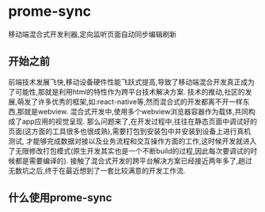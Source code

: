 # prome-sync
移动端混合式开发利器,定向监听页面自动同步编辑刷新
## 开始之前
前端技术发展飞快,移动设备硬件性能飞跃式提高,导致了移动端混合开发真正成为了可能性,那就是利用html的特性作为跨平台技术解决方案.
技术的推动,社区的发展,萌发了许多优秀的框架,如:react-native等,然而混合式的开发都离不开一样东西,那就是webview.
混合式开发中,使用多个webview浏览器容器作为载体,共同构成了app应用的视觉呈现.
那么问题来了,在开发过程中,往往在静态页面中调试好的页面(这方面的工具很多也很成熟),需要打包到安装包中并安装到设备上进行真机测试,
才能够完成数据对接以及业务流程和交互操作方面的工作,这时候开发就进入了无限修改打包模式(原生开发其实也是一个不断build的过程,因此每次要调试的时候都是需要编译的).
接触了混合式开发的跨平台解决方案已经接近两年多了,趟过无数坑之后,终于在最近想到了一套比较满意的开发工作流.
## 什么使用prome-sync

